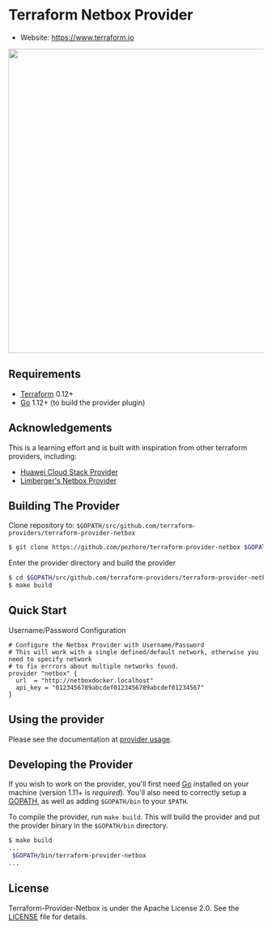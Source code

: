 Terraform Netbox Provider
===================================

- Website: https://www.terraform.io

<img src="https://cdn.rawgit.com/hashicorp/terraform-website/master/content/source/assets/images/logo-hashicorp.svg" width="600px">

Requirements
------------

-	[Terraform](https://www.terraform.io/downloads.html) 0.12+
-	[Go](https://golang.org/doc/install) 1.12+ (to build the provider plugin)

Acknowledgements
----------------

This is a learning effort and is built with inspiration from other terraform providers, including:

*   [Huawei Cloud Stack Provider](https://github.com/huaweicloud/terraform-provider-huaweicloudstack)
*   [Limberger's Netbox Provider](https://github.com/limberger/terraform-provider-netbox)

Building The Provider
---------------------

Clone repository to: `$GOPATH/src/github.com/terraform-providers/terraform-provider-netbox`

```sh
$ git clone https://github.com/pezhore/terraform-provider-netbox $GOPATH/src/github.com/terraform-providers/terraform-provider-netbox
```

Enter the provider directory and build the provider

```sh
$ cd $GOPATH/src/github.com/terraform-providers/terraform-provider-netbox
$ make build
```

## Quick Start

Username/Password Configuration

```hcl
# Configure the Netbox Provider with Username/Password 
# This will work with a single defined/default network, otherwise you need to specify network
# to fix errrors about multiple networks found.
provider "netbox" {
  url  = "http://netboxdocker.localhost"
  api_key = "0123456789abcdef0123456789abcdef01234567"
}
```

Using the provider
----------------------
Please see the documentation at [provider usage](website/docs/index.html.markdown).

Developing the Provider
---------------------------

If you wish to work on the provider, you'll first need [Go](http://www.golang.org) installed on your machine (version 1.11+ is *required*). You'll also need to correctly setup a [GOPATH](http://golang.org/doc/code.html#GOPATH), as well as adding `$GOPATH/bin` to your `$PATH`.

To compile the provider, run `make build`. This will build the provider and put the provider binary in the `$GOPATH/bin` directory.

```sh
$ make build
...
 $GOPATH/bin/terraform-provider-netbox
...
```

## License

Terraform-Provider-Netbox is under the Apache License 2.0. See the [LICENSE](LICENSE) file for details.

